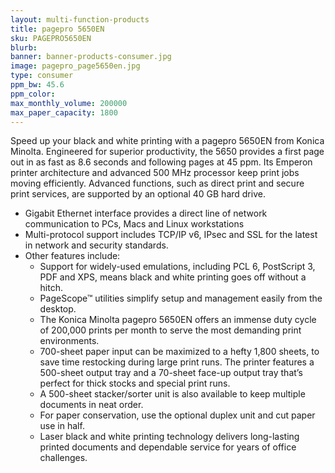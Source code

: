 ```yaml
---
layout: multi-function-products
title: pagepro 5650EN
sku: PAGEPRO5650EN
blurb:
banner: banner-products-consumer.jpg
image: pagepro_page5650en.jpg
type: consumer
ppm_bw: 45.6
ppm_color:
max_monthly_volume: 200000
max_paper_capacity: 1800
---
```


Speed up your black and white printing with a pagepro 5650EN from Konica Minolta. Engineered for superior productivity, the 5650 provides a first page out in as fast as 8.6 seconds and following pages at 45 ppm. Its Emperon printer architecture and advanced 500 MHz processor keep print jobs moving efficiently. Advanced functions, such as direct print and secure print services, are supported by an optional 40 GB hard drive.

* Gigabit Ethernet interface provides a direct line of network communication to PCs, Macs and Linux workstations
* Multi-protocol support includes TCP/IP v6, IPsec and SSL for the latest in network and security standards.
* Other features include:
  * Support for widely-used emulations, including PCL 6, PostScript 3, PDF and XPS, means black and white printing goes off without a hitch.
  * PageScope™ utilities simplify setup and management easily from the desktop.
  * The Konica Minolta pagepro 5650EN offers an immense duty cycle of 200,000 prints per month to serve the most demanding print environments.
  * 700-sheet paper input can be maximized to a hefty 1,800 sheets, to save time restocking during large print runs. The printer features a 500-sheet output tray and a 70-sheet face-up output tray that’s perfect for thick stocks and special print runs.
  * A 500-sheet stacker/sorter unit is also available to keep multiple documents in neat order.
  * For paper conservation, use the optional duplex unit and cut paper use in half.
  * Laser black and white printing technology delivers long-lasting printed documents and dependable service for years of office challenges.
